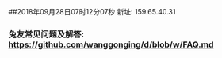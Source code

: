 ##2018年09月28日07时12分07秒 新址: 159.65.40.31
### 兔友常见问题及解答: https://github.com/wanggonging/d/blob/w/FAQ.md
